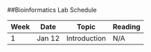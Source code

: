 ##Bioinformatics Lab Schedule

Week  | Date |  Topic | Reading 
------------- | ------------- | ------------- | ------------- 
1 | Jan 12  | Introduction | N/A
